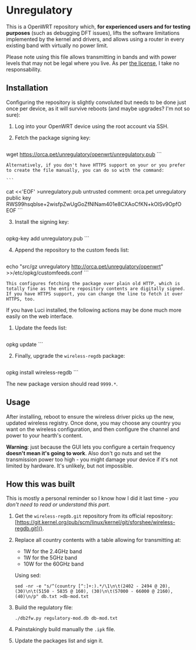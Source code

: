 Unregulatory
============

This is a OpenWRT repository which, **for experienced users and for testing purposes** (such as debugging DFT issues), lifts the software limitations implemented by the kernel and drivers, and allows using a router in every existing band with virtually no power limit.

Please note using this file allows transmitting in bands and with power levels that may not be legal where you live. As per [the license](/#license), I take no responsability.

Installation
------------

Configuring the repository is slightly convoluted but needs to be done just once per device, as it will survive reboots (and maybe upgrades? I'm not so sure):

1. Log into your OpenWRT device using the root account via SSH.
2. Fetch the package signing key:

	```
wget https://orca.pet/unregulatory/openwrt/unregulatory.pub
	```

	Alternatively, if you don't have HTTPS support on your or you prefer to create the file manually, you can do so with the command:

	```
cat <<'EOF' >unregulatory.pub
untrusted comment: orca.pet unregulatory public key
RWS99hsqblse+2wisfpZwUgGoZfNlNam401e8CXAoCfKN+kOlSv9OpfO
EOF
	```

3. Install the signing key:

	```
opkg-key add unregulatory.pub
	```

4. Append the repository to the custom feeds list:

	```
echo "src/gz unregulatory http://orca.pet/unregulatory/openwrt" >>/etc/opkg/customfeeds.conf
	```

	This configures fetching the package over plain old HTTP, which is totally fine as the entire repository contents are digitally signed. If you have HTTPS support, you can change the line to fetch it over HTTPS, too.

If you have Luci installed, the following actions may be done much more easily on the web interface.

1. Update the feeds list:

	```
opkg update
	```

2. Finally, upgrade the `wireless-regdb` package:

	```
opkg install wireless-regdb
	```

The new package version should read `9999.*`.

Usage
-----

After installing, reboot to ensure the wireless driver picks up the new, updated wireless registry. Once done, you may choose any country you want on the wireless configuration, and then configure the channel and power to your hearth's content.

**Warning**: just because the GUI lets you configure a certain frequency **doesn't mean it's going to work**. Also don't go nuts and set the transmission power too high - you might damage your device if it's not limited by hardware. It's unlikely, but not impossible.

How this was built
------------------

This is mostly a personal reminder so I know how I did it last time - _you don't need to read or understand this part_.

1. Get the `wireless-regdb.git` repository from its official repository: [https://git.kernel.org/pub/scm/linux/kernel/git/sforshee/wireless-regdb.git]().

2. Replace all country contents with a table allowing for transmitting at:
	* 1W for the 2.4GHz band
	* 1W for the 5GHz band
	* 10W for the 60GHz band

	Using sed:
	```
	sed -nr -e "s/^(country [^:]+:).*/\1\n\t(2402 - 2494 @ 20), (30)\n\t(5150 - 5835 @ 160), (30)\n\t(57000 - 66000 @ 2160), (40)\n/p" db.txt >db-mod.txt
	```

3. Build the regulatory file:

	```
	./db2fw.py regulatory-mod.db db-mod.txt
	```

4. Painstakingly build manually the `.ipk` file.
5. Update the packages list and sign it.
